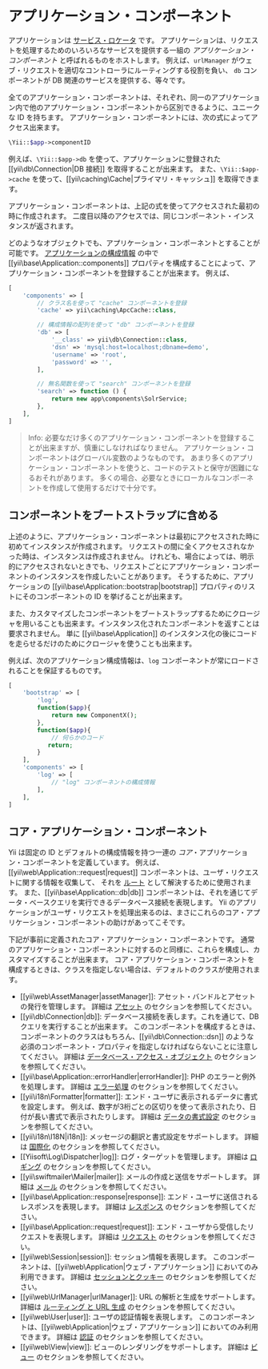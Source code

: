 アプリケーション・コンポーネント
================================

アプリケーションは [サービス・ロケータ](concept-service-locator.md) です。
アプリケーションは、リクエストを処理するためのいろいろなサービスを提供する一組の *アプリケーション・コンポーネント* と呼ばれるものをホストします。
例えば、`urlManager` がウェブ・リクエストを適切なコントローラにルーティングする役割を負い、
`db` コンポーネントが DB 関連のサービスを提供する、等々です。

全てのアプリケーション・コンポーネントは、それぞれ、同一のアプリケーション内で他のアプリケーション・コンポーネントから区別できるように、ユニークな ID を持ちます。
アプリケーション・コンポーネントには、次の式によってアクセス出来ます。

```php
\Yii::$app->componentID
```

例えば、`\Yii::$app->db` を使って、アプリケーションに登録された [[yii\db\Connection|DB 接続]] を取得することが出来ます。
また、`\Yii::$app->cache` を使って、[[yii\caching\Cache|プライマリ・キャッシュ]] を取得できます。

アプリケーション・コンポーネントは、上記の式を使ってアクセスされた最初の時に作成されます。
二度目以降のアクセスでは、同じコンポーネント・インスタンスが返されます。

どのようなオブジェクトでも、アプリケーション・コンポーネントとすることが可能です。
[アプリケーションの構成情報](structure-applications.md#application-configurations) の中で [[yii\base\Application::components]] プロパティを構成することによって、アプリケーション・コンポーネントを登録することが出来ます。
例えば、

```php
[
    'components' => [
        // クラス名を使って "cache" コンポーネントを登録
        'cache' => yii\caching\ApcCache::class,

        // 構成情報の配列を使って "db" コンポーネントを登録
        'db' => [
            '__class' => yii\db\Connection::class,
            'dsn' => 'mysql:host=localhost;dbname=demo',
            'username' => 'root',
            'password' => '',
        ],

        // 無名関数を使って "search" コンポーネントを登録
        'search' => function () {
            return new app\components\SolrService;
        },
    ],
]
```

> Info: 必要なだけ多くのアプリケーション・コンポーネントを登録することが出来ますが、慎重にしなければなりません。
  アプリケーション・コンポーネントはグローバル変数のようなものです。
  あまり多くのアプリケーション・コンポーネントを使うと、コードのテストと保守が困難になるおそれがあります。
  多くの場合、必要なときにローカルなコンポーネントを作成して使用するだけで十分です。


## コンポーネントをブートストラップに含める <span id="bootstrapping-components"></span>

上述のように、アプリケーション・コンポーネントは最初にアクセスされた時に初めてインスタンスが作成されます。
リクエストの間に全くアクセスされなかった時は、インスタンスは作成されません。
けれども、場合によっては、明示的にアクセスされないときでも、リクエストごとにアプリケーション・コンポーネントのインスタンスを作成したいことがあります。
そうするために、アプリケーションの [[yii\base\Application::bootstrap|bootstrap]] プロパティのリストにそのコンポーネントの ID を挙げることが出来ます。

また、カスタマイズしたコンポーネントをブートストラップするためにクロージャを用いることも出来ます。インスタンス化されたコンポーネントを返すことは要求されません。
単に [[yii\base\Application]] のインスタンス化の後にコードを走らせるだけのためにクロージャを使うことも出来ます。

例えば、次のアプリケーション構成情報は、`log` コンポーネントが常にロードされることを保証するものです。

```php
[
    'bootstrap' => [
        'log',
        function($app){
            return new ComponentX();
        },
        function($app){
            // 何らかのコード
           return;
        }
    ],
    'components' => [
        'log' => [
            // "log" コンポーネントの構成情報
        ],
    ],
]
```


## コア・アプリケーション・コンポーネント <span id="core-application-components"></span>

Yii は固定の ID とデフォルトの構成情報を持つ一連の *コア*・アプリケーション・コンポーネントを定義しています。
例えば、[[yii\web\Application::request|request]] コンポーネントは、ユーザ・リクエストに関する情報を収集して、
それを [ルート](runtime-routing.md) として解決するために使用されます。
また、[[yii\base\Application::db|db]] コンポーネントは、それを通じてデータ・ベースクエリを実行できるデータベース接続を表現します。
Yii のアプリケーションがユーザ・リクエストを処理出来るのは、まさにこれらのコア・アプリケーション・コンポーネントの助けがあってこそです。

下記が事前に定義されたコア・アプリケーション・コンポーネントです。
通常のアプリケーション・コンポーネントに対するのと同様に、これらを構成し、カスタマイズすることが出来ます。
コア・アプリケーション・コンポーネントを構成するときは、クラスを指定しない場合は、デフォルトのクラスが使用されます。

* [[yii\web\AssetManager|assetManager]]: アセット・バンドルとアセットの発行を管理します。
  詳細は [アセット](structure-assets.md) のセクションを参照してください。
* [[yii\db\Connection|db]]: データベース接続を表します。これを通じて、DB クエリを実行することが出来ます。
  このコンポーネントを構成するときは、コンポーネントのクラスはもちろん、[[yii\db\Connection::dsn]]
  のような必須のコンポーネント・プロパティを指定しなければならないことに注意してください。
  詳細は [データベース・アクセス・オブジェクト](db-dao.md) のセクションを参照してください。
* [[yii\base\Application::errorHandler|errorHandler]]: PHP のエラーと例外を処理します。
  詳細は [エラー処理](runtime-handling-errors.md) のセクションを参照してください。
* [[yii\i18n\Formatter|formatter]]: エンド・ユーザに表示されるデータに書式を設定します。
  例えば、数字が3桁ごとの区切りを使って表示されたり、日付が長い書式で表示されたりします。
  詳細は [データの書式設定](output-formatting.md) のセクションを参照してください。
* [[yii\i18n\I18N|i18n]]: メッセージの翻訳と書式設定をサポートします。
  詳細は [国際化](tutorial-i18n.md) のセクションを参照してください。
* [[Yiisoft\Log\Dispatcher|log]]: ログ・ターゲットを管理します。
  詳細は [ロギング](runtime-logging.md) のセクションを参照してください。
* [[yii\swiftmailer\Mailer|mailer]]: メールの作成と送信をサポートします。
  詳細は [メール](tutorial-mailing.md) のセクションを参照してください。
* [[yii\base\Application::response|response]]: エンド・ユーザに送信されるレスポンスを表現します。
  詳細は [レスポンス](runtime-responses.md) のセクションを参照してください。
* [[yii\base\Application::request|request]]: エンド・ユーザから受信したリクエストを表現します。
  詳細は [リクエスト](runtime-requests.md) のセクションを参照してください。
* [[yii\web\Session|session]]: セッション情報を表現します。
  このコンポーネントは、[[yii\web\Application|ウェブ・アプリケーション]] においてのみ利用できます。
  詳細は [セッションとクッキー](runtime-sessions-cookies.md) のセクションを参照してください。
* [[yii\web\UrlManager|urlManager]]: URL の解析と生成をサポートします。
  詳細は [ルーティング と URL 生成](runtime-routing.md) のセクションを参照してください。
* [[yii\web\User|user]]: ユーザの認証情報を表現します。
  このコンポーネントは、[[yii\web\Application|ウェブ・アプリケーション]] においてのみ利用できます。
  詳細は [認証](security-authentication.md) のセクションを参照してください。
* [[yii\web\View|view]]: ビューのレンダリングをサポートします。
  詳細は [ビュー](structure-views.md) のセクションを参照してください。
